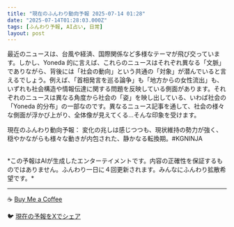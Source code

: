 ```yaml
---
title: "現在のふんわり動向予報 2025-07-14 01:28"
date: "2025-07-14T01:28:03.000Z"
tags: [ふんわり予報, AI占い, 日常]
layout: post
---
```


最近のニュースは、台風や経済、国際関係など多様なテーマが飛び交っています。しかし、Yoneda 的に言えば、これらのニュースはそれぞれ異なる「文脈」でありながら、背後には「社会の動向」という共通の「対象」が潜んでいると言えるでしょう。例えば、「首相発言を巡る論争」も「地方からの女性流出」も、いずれも社会構造や情報伝達に関する問題を反映している側面があります。それぞれのニュースは異なる角度から社会の「姿」を映し出している、いわば社会の「Yoneda 的分布」の一部なのです。異なるニュース記事を通して、社会の様々な側面が浮かび上がり、全体像が見えてくる…そんな印象を受けます。

現在のふんわり動向予報：
変化の兆しは感じつつも、現状維持の勢力が強く、穏やかながらも様々な動きが内包された、静かなる転換期。#KGNINJA

<br>
*この予報はAIが生成したエンターテイメントです。内容の正確性を保証するものではありません。ふんわり一日に４回更新されます。みんなにふんわり拡散希望です。*

---
☕️ [Buy Me a Coffee](https://www.buymeacoffee.com/kgninja)

🐦 [現在の予報をXでシェア](https://twitter.com/intent/tweet?text=%E7%8F%BE%E5%9C%A8%E3%81%AE%E3%81%B5%E3%82%93%E3%82%8F%E3%82%8A%E4%BA%88%E5%A0%B1%3A%20%E3%80%8C%E6%9C%80%E8%BF%91%E3%81%AE%E3%83%8B%E3%83%A5%E3%83%BC%E3%82%B9%E3%81%AF%E3%80%81%E5%8F%B0%E9%A2%A8%E3%82%84%E7%B5%8C%E6%B8%88%E3%80%81%E5%9B%BD%E9%9A%9B%E9%96%A2%E4%BF%82%E3%81%AA%E3%81%A9%E5%A4%9A%E6%A7%98%E3%81%AA%E3%83%86%E3%83%BC%E3%83%9E%E3%81%8C%E9%A3%9B%E3%81%B3%E4%BA%A4%E3%81%A3%E3%81%A6%E3%81%84%E3%81%BE%E3%81%99%E3%80%82%E3%80%8D%23KGNINJA%20%E7%B6%9A%E3%81%8D%E3%81%AF%E3%83%96%E3%83%AD%E3%82%B0%E3%81%A7%EF%BC%81%F0%9F%91%87&url=https%3A%2F%2Fkg-ninja.github.io%2FFunwariyoso%2F)
